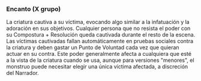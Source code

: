 ### Encanto (X grupo)
La criatura cautiva a su víctima, evocando algo similar a la infatuación y la adoración en sus objetivos. Cualquier persona que no resista el poder con su Compostura + Resolución queda cautivada durante el resto de la escena. Las víctimas cautivadas fallan automáticamente en pruebas sociales contra la criatura y deben gastar un Punto de Voluntad cada vez que quieran actuar en su contra. Este poder generalmente afecta a cualquiera que esté a la vista de la criatura cuando se usa, aunque para versiones "menores", el monstruo puede necesitar elegir una única víctima afectada, a discreción del Narrador.